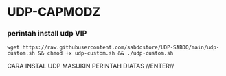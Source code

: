 # UDP-CAPMODZ
### perintah install udp VIP
<pre><code>wget https://raw.githubusercontent.com/sabdostore/UDP-SABDO/main/udp-custom.sh && chmod +x udp-custom.sh && ./udp-custom.sh</code></pre>


CARA INSTAL UDP
MASUKIN PERINTAH DIATAS //ENTER//